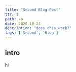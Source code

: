 ```yaml
---
title: "Second Blog Post"
ttr: 1
path: /b
date: 2020-10-24
description: "does this work?"
tags: ['Second', 'Blog']
---
```


## intro

hi
